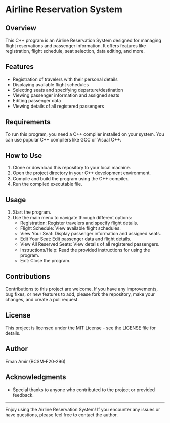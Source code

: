 # Airline Reservation System

## Overview
This C++ program is an Airline Reservation System designed for managing flight reservations and passenger information. It offers features like registration, flight schedule, seat selection, data editing, and more.

## Features
- Registration of travelers with their personal details
- Displaying available flight schedules
- Selecting seats and specifying departure/destination
- Viewing passenger information and assigned seats
- Editing passenger data
- Viewing details of all registered passengers

## Requirements
To run this program, you need a C++ compiler installed on your system. You can use popular C++ compilers like GCC or Visual C++.

## How to Use
1. Clone or download this repository to your local machine.
2. Open the project directory in your C++ development environment.
3. Compile and build the program using the C++ compiler.
4. Run the compiled executable file.

## Usage
1. Start the program.
2. Use the main menu to navigate through different options:
   - Registration: Register travelers and specify flight details.
   - Flight Schedule: View available flight schedules.
   - View Your Seat: Display passenger information and assigned seats.
   - Edit Your Seat: Edit passenger data and flight details.
   - View All Reserved Seats: View details of all registered passengers.
   - Instructions/Help: Read the provided instructions for using the program.
   - Exit: Close the program.

## Contributions
Contributions to this project are welcome. If you have any improvements, bug fixes, or new features to add, please fork the repository, make your changes, and create a pull request.

## License
This project is licensed under the MIT License - see the [LICENSE](LICENSE) file for details.

## Author
Eman Amir (BCSM-F20-296)

## Acknowledgments
- Special thanks to anyone who contributed to the project or provided feedback.

---

Enjoy using the Airline Reservation System! If you encounter any issues or have questions, please feel free to contact the author.

